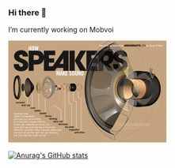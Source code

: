 ### Hi there 👋
I’m currently working on Mobvoi

<img src="https://github.com/diaodiaolzq/diaodiaolzq/blob/main/images/IMG_3056.GIF" width="320" />


[![Anurag's GitHub stats](https://github-readme-stats.vercel.app/api?username=diaodiaolzq)](https://github.com/anuraghazra/github-readme-stats)

<!--
**diaodiaolzq/diaodiaolzq** is a ✨ _special_ ✨ repository because its `README.md` (this file) appears on your GitHub profile.

Here are some ideas to get you started:

- 🔭 I’m currently working on ...
- 🌱 I’m currently learning ...
- 👯 I’m looking to collaborate on ...
- 🤔 I’m looking for help with ...
- 💬 Ask me about ...
- 📫 How to reach me: ...
- 😄 Pronouns: ...
- ⚡ Fun fact: ...
-->
